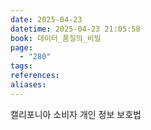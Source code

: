```yaml
---
date: 2025-04-23
datetime: 2025-04-23 21:05:58
book: 데이터_품질의_비밀
page:
  - "280"
tags: 
references: 
aliases:
---
```

캘리포니아 소비자 개인 정보 보호법